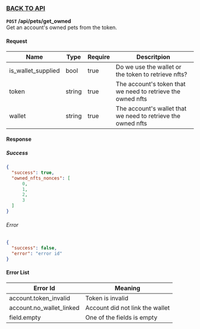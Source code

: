 ### [BACK TO API](../../API.md)

**``POST`` /api/pets/get_owned**  
Get an account's owned pets from the token.

#### Request
| Name               | Type   | Require | Descritpion                                                  |
| ------------------ | ------ | ------- | ------------------------------------------------------------ |
| is_wallet_supplied | bool   | true    | Do we use the wallet or the token to retrieve nfts?          |
| token              | string | true    | The account's token that we need to retrieve the owned nfts  |
| wallet             | string | true    | The account's wallet that we need to retrieve the owned nfts |

#### Response
##### Success
```json
{
  "success": true,
  "owned_nfts_nonces": [
      0,
      1,
      2,
      3
  ]
}
```

###### Error
```json
{
  "success": false,
  "error": "error id"
}
```

#### Error List
| Error Id                 | Meaning                         |
| ------------------------ | ------------------------------- |
| account.token_invalid    | Token is invalid                |
| account.no_wallet_linked | Account did not link the wallet |
| field.empty              | One of the fields is empty      |